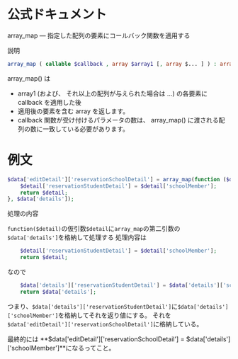 # 公式ドキュメント

array_map — 指定した配列の要素にコールバック関数を適用する

説明
```php
array_map ( callable $callback , array $array1 [, array $... ] ) : array
```

array_map() は

- array1 (および、 それ以上の配列が与えられた場合は ...) の各要素に callback を適用した後
- 適用後の要素を含む array を返します。 
- callback 関数が受け付けるパラメータの数は、 array_map() に渡される配列の数に一致している必要があります。

# 例文

```php
$data['editDetail']['reservationSchoolDetail'] = array_map(function ($detail) {
    $detail['reservationStudentDetail'] = $detail['schoolMember'];
    return $detail;
}, $data['details']);
```

処理の内容

`function($detail)`の仮引数`$detail`に`array_map`の第二引数の`$data['details']`を格納して処理する
処理内容は

```php
    $detail['reservationStudentDetail'] = $detail['schoolMember'];
    return $detail;
```

なので

```php
    $data['details']['reservationStudentDetail'] = $data['details']['schoolMember'];
    return $data['details'];
```

つまり、`$data['details']['reservationStudentDetail']`に`$data['details']['schoolMember']`を格納してそれを返り値にする。
それを`$data['editDetail']['reservationSchoolDetail']`に格納している。

最終的には
**$data['editDetail']['reservationSchoolDetail'] = $data['details']['schoolMember']**になるってこと。
